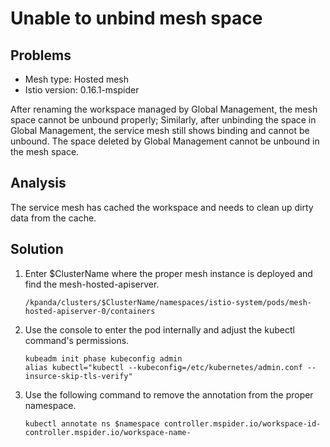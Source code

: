 # Unable to unbind mesh space

## Problems

- Mesh type: Hosted mesh
- Istio version: 0.16.1-mspider

After renaming the workspace managed by Global Management, the mesh space cannot be unbound properly;
Similarly, after unbinding the space in Global Management, the service mesh still shows binding and cannot be unbound. The space deleted by Global Management cannot be unbound in the mesh space.

## Analysis

The service mesh has cached the workspace and needs to clean up dirty data from the cache.

## Solution

1. Enter $ClusterName where the proper mesh instance is deployed and find the mesh-hosted-apiserver.

    ```text
    /kpanda/clusters/$ClusterName/namespaces/istio-system/pods/mesh-hosted-apiserver-0/containers
    ```

2. Use the console to enter the pod internally and adjust the kubectl command's permissions.

    ```shell
    kubeadm init phase kubeconfig admin
    alias kubectl="kubectl --kubeconfig=/etc/kubernetes/admin.conf --insurce-skip-tls-verify"
    ```

3. Use the following command to remove the annotation from the proper namespace.

    ```shell
    kubectl annotate ns $namespace controller.mspider.io/workspace-id- controller.mspider.io/workspace-name-
    ```
